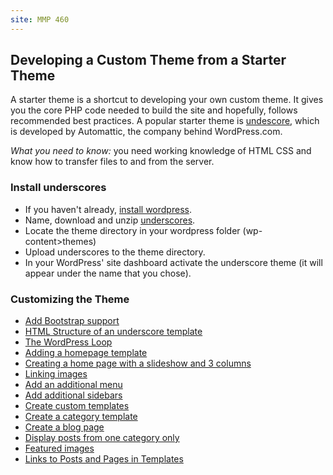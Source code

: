 ```yaml
---
site: MMP 460
---
```


## Developing a Custom Theme from a Starter Theme

A starter theme is a shortcut to developing your own custom theme. It gives you the core PHP code needed to build the site and hopefully, follows recommended best practices. A popular starter theme is [undescore](https://underscores.me/), which is developed by Automattic, the company behind WordPress.com.

*What you need to know:* you need working knowledge of HTML CSS and know how to transfer files to and from the server.

### Install underscores

- If you haven't already, [install wordpress](https://bmcc-mmp.github.io/mmp460/wordpress/install-wp).
- Name, download and unzip [underscores](https://underscores.me/).
- Locate the theme directory in your wordpress folder (wp-content>themes)
- Upload underscores to the theme directory.
- In your WordPress' site dashboard activate the underscore theme (it will appear under the name that you chose). 

### Customizing the Theme

- [Add Bootstrap support](https://bmcc-mmp.github.io/mmp460/wordpress/bootstrap-support)
- [HTML Structure of an underscore template](https://bmcc-mmp.github.io/mmp460/wordpress/structure-underscore)
- [The WordPress Loop](https://bmcc-mmp.github.io/mmp460/wordpress/loop)
- [Adding a homepage template](https://bmcc-mmp.github.io/mmp460/wordpress/homepage)
- [Creating a home page with a slideshow and 3 columns](https://bmcc-mmp.github.io/mmp460/wordpress/multiple-menus-underscore)
- [Linking images](https://bmcc-mmp.github.io/mmp460/wordpress/image-linking)
- [Add an additional menu](https://bmcc-mmp.github.io/mmp460/wordpress/multiple-menus-underscore)
- [Add additional sidebars](https://bmcc-mmp.github.io/mmp460/wordpress/sidebar-underscore)
- [Create custom templates](https://bmcc-mmp.github.io/mmp460/wordpress/custom-templates)
- [Create a category template](https://bmcc-mmp.github.io/mmp460/wordpress/category-underscore)
- [Create a blog page](https://bmcc-mmp.github.io/mmp460/wordpress/custom-blog-template.md)
- [Display posts from one category only](https://bmcc-mmp.github.io/mmp460/wordpress/category)
- [Featured images](https://bmcc-mmp.github.io/mmp460/wordpress/featured-image-underscore)
- [Links to Posts and Pages in Templates](https://bmcc-mmp.github.io/mmp460/wordpress/linking)



